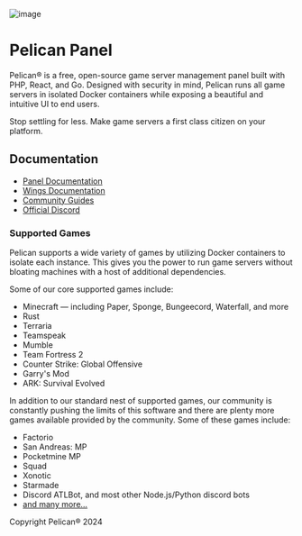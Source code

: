 ![image](https://github.com/pelican-dev/panel/assets/1296882/6c545ae3-24b9-4d30-af21-d08d2e53b673)

# Pelican Panel

Pelican® is a free, open-source game server management panel built with PHP, React, and Go. Designed with security
in mind, Pelican runs all game servers in isolated Docker containers while exposing a beautiful and intuitive
UI to end users.

Stop settling for less. Make game servers a first class citizen on your platform.

## Documentation

* [Panel Documentation](https://pelican.dev/panel/1.0/getting_started.html)
* [Wings Documentation](https://pelican.dev/wings/1.0/installing.html)
* [Community Guides](https://pelican.dev/community/about.html)
* [Official Discord](https://discord.gg/GB87YZDW8U)

### Supported Games

Pelican supports a wide variety of games by utilizing Docker containers to isolate each instance. This gives
you the power to run game servers without bloating machines with a host of additional dependencies.

Some of our core supported games include:

* Minecraft — including Paper, Sponge, Bungeecord, Waterfall, and more
* Rust
* Terraria
* Teamspeak
* Mumble
* Team Fortress 2
* Counter Strike: Global Offensive
* Garry's Mod
* ARK: Survival Evolved

In addition to our standard nest of supported games, our community is constantly pushing the limits of this software
and there are plenty more games available provided by the community. Some of these games include:

* Factorio
* San Andreas: MP
* Pocketmine MP
* Squad
* Xonotic
* Starmade
* Discord ATLBot, and most other Node.js/Python discord bots
* [and many more...](https://github.com/parkervcp/eggs)

Copyright Pelican® 2024
